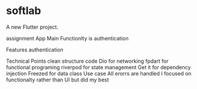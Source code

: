 # softlab

A new Flutter project.

assignment App Main Functionlty is authentication 

Features
authentication

Technical Points
clean structure code
Dio for networking
fpdart for functional programing
riverpod  for state management
Get it for dependency injection
Freezed for data class
Use case
All erorrs are handled
I focused on functionalty rather than UI but did my best
